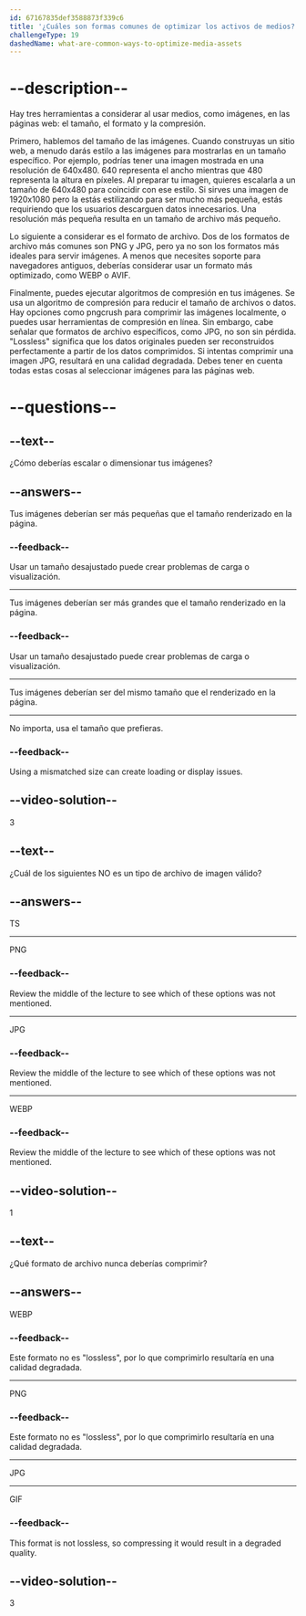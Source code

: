 ```yaml
---
id: 67167835def3588873f339c6
title: '¿Cuáles son formas comunes de optimizar los activos de medios?'
challengeType: 19
dashedName: what-are-common-ways-to-optimize-media-assets
---
```


# --description--

Hay tres herramientas a considerar al usar medios, como imágenes, en las páginas web: el tamaño, el formato y la compresión.

Primero, hablemos del tamaño de las imágenes. Cuando construyas un sitio web, a menudo darás estilo a las imágenes para mostrarlas en un tamaño específico. Por ejemplo, podrías tener una imagen mostrada en una resolución de 640x480. 640 representa el ancho mientras que 480 representa la altura en píxeles. Al preparar tu imagen, quieres escalarla a un tamaño de 640x480 para coincidir con ese estilo. Si sirves una imagen de 1920x1080 pero la estás estilizando para ser mucho más pequeña, estás requiriendo que los usuarios descarguen datos innecesarios. Una resolución más pequeña resulta en un tamaño de archivo más pequeño.

Lo siguiente a considerar es el formato de archivo. Dos de los formatos de archivo más comunes son PNG y JPG, pero ya no son los formatos más ideales para servir imágenes. A menos que necesites soporte para navegadores antiguos, deberías considerar usar un formato más optimizado, como WEBP o AVIF.

Finalmente, puedes ejecutar algoritmos de compresión en tus imágenes. Se usa un algoritmo de compresión para reducir el tamaño de archivos o datos. Hay opciones como pngcrush para comprimir las imágenes localmente, o puedes usar herramientas de compresión en línea. Sin embargo, cabe señalar que formatos de archivo específicos, como JPG, no son sin pérdida. "Lossless" significa que los datos originales pueden ser reconstruidos perfectamente a partir de los datos comprimidos. Si intentas comprimir una imagen JPG, resultará en una calidad degradada. Debes tener en cuenta todas estas cosas al seleccionar imágenes para las páginas web.

# --questions--

## --text--

¿Cómo deberías escalar o dimensionar tus imágenes?

## --answers--

Tus imágenes deberían ser más pequeñas que el tamaño renderizado en la página.

### --feedback--

Usar un tamaño desajustado puede crear problemas de carga o visualización.

---

Tus imágenes deberían ser más grandes que el tamaño renderizado en la página.

### --feedback--

Usar un tamaño desajustado puede crear problemas de carga o visualización.

---

Tus imágenes deberían ser del mismo tamaño que el renderizado en la página.

---

No importa, usa el tamaño que prefieras.

### --feedback--

Using a mismatched size can create loading or display issues.

## --video-solution--

3

## --text--

¿Cuál de los siguientes NO es un tipo de archivo de imagen válido?

## --answers--

TS

---

PNG

### --feedback--

Review the middle of the lecture to see which of these options was not mentioned.

---

JPG

### --feedback--

Review the middle of the lecture to see which of these options was not mentioned.

---

WEBP

### --feedback--

Review the middle of the lecture to see which of these options was not mentioned.

## --video-solution--

1

## --text--

¿Qué formato de archivo nunca deberías comprimir?

## --answers--

WEBP

### --feedback--

Este formato no es "lossless", por lo que comprimirlo resultaría en una calidad degradada.

---

PNG

### --feedback--

Este formato no es "lossless", por lo que comprimirlo resultaría en una calidad degradada.

---

JPG

---

GIF

### --feedback--

This format is not lossless, so compressing it would result in a degraded quality.

## --video-solution--

3

